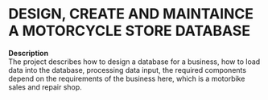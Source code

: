 # DESIGN, CREATE AND MAINTAINCE A MOTORCYCLE STORE DATABASE 
**Description**
<br>
The project describes how to design a database for a business, how to load data into the database, 
processing data input, the required components depend on the requirements of the business here,
which is a motorbike sales and repair shop.
